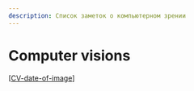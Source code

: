 ```yaml
---
description: Список заметок о компьютерном зрении
---
```

# Computer visions

[[CV-date-of-image]]

[//begin]: # "Autogenerated link references for markdown compatibility"
[CV-date-of-image]: ../notes/CV-date-of-image "Данные изображения"
[//end]: # "Autogenerated link references"